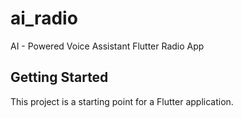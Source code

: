 # ai_radio

AI - Powered Voice Assistant Flutter Radio App

## Getting Started

This project is a starting point for a Flutter application.
